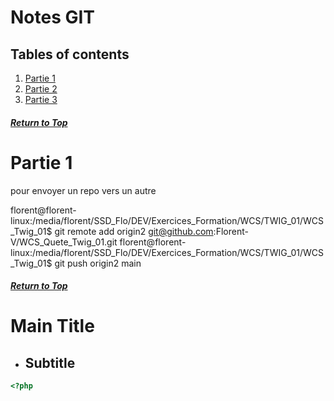 # Notes GIT

## Tables of contents

1. [Partie 1](#)
2. [Partie 2](#)
3. [Partie 3](#)


##### [Return to Top](#notes-css)
# **Partie 1**
pour envoyer un repo vers un autre


florent@florent-linux:/media/florent/SSD_Flo/DEV/Exercices_Formation/WCS/TWIG_01/WCS_Twig_01$ git remote add origin2 git@github.com:Florent-V/WCS_Quete_Twig_01.git
florent@florent-linux:/media/florent/SSD_Flo/DEV/Exercices_Formation/WCS/TWIG_01/WCS_Twig_01$ git push origin2 main


##### [Return to Top](#notes-git)
# **Main Title**
* ## Subtitle

``` php
<?php

```